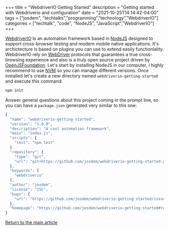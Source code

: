 +++
title =  "WebdriverIO Getting Started"
description = "Getting started with Webdriverio and configuration"
date = "2021-10-25T14:14:42-04:00"
tags = ["josdem", "techtalks","programming","technology","WebdriverIO"]
categories = ["techtalk", "code", "NodeJS", "JavaScript","WebdriverIO"]
+++

[WebdriverIO](https://webdriver.io/) Is an automation framework based in [NodeJS](https://nodejs.org/en/) designed to support cross-browser testing and modern mobile native applications. It's archictecture is based on plugins you can use to extend easily functionlality. WebdriverIO rely on [WebDriver](https://w3c.github.io/webdriver/) protocols that guarantees a true cross-browsing experience and also is a truly open source project driven by [OpenJSFoundation](https://openjsf.org/). Let's start by installing NodeJS in our computer, I highly recommend to use [NVM](https://github.com/nvm-sh/nvm) so you can manage different versions. Once installed let's create a new directory named `webdriverio-getting-started` and execute this command:

```bash
npm init
```

Answer general questions about this project coming in the prompt line, so you can have a `package.json` generated very similar to this one:

```javascript
{
  "name": "webdriverio-getting-started",
  "version": "1.0.0",
  "description": "A cool automation framework",
  "main": "index.js",
  "scripts": {
    "test": "npm test"
  },
  "repository": {
    "type": "git",
    "url": "git+https://github.com/josdem/webdriverio-getting-started.git"
  },
  "keywords": [
    "webdriverio"
  ],
  "author": "josdem",
  "license": "ISC",
  "bugs": {
    "url": "https://github.com/josdem/webdriverio-getting-started/issues"
  },
  "homepage": "https://github.com/josdem/webdriverio-getting-started#readme"
}
```

[Return to the main article](/techtalk/ux)
